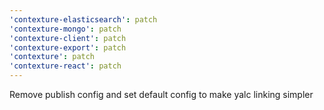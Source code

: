 ```yaml
---
'contexture-elasticsearch': patch
'contexture-mongo': patch
'contexture-client': patch
'contexture-export': patch
'contexture': patch
'contexture-react': patch
---
```


Remove publish config and set default config to make yalc linking simpler
